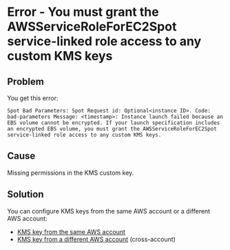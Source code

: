 <meta name="“robots”" content="“noindex”">

# Error - You must grant the AWSServiceRoleForEC2Spot service-linked role access to any custom KMS keys

## Problem

You get this error:

`Spot Bad Parameters: Spot Request id: Optional<instance ID>. Code: bad-parameters Message: <timestamp>: Instance launch failed because an EBS volume cannot be encrypted. If your launch specification includes an encrypted EBS volume, you must grant the AWSServiceRoleForEC2Spot service-linked role access to any custom KMS keys.`

## Cause
Missing permissions in the KMS custom key.

## Solution
You can configure KMS keys from the same AWS account or a different AWS account:
* [KMS key from the same AWS account](https://docs.spot.io/elastigroup/tutorials/elastigroup-tasks/create-encryption-key?id=create-encryption-key)
* [KMS key from a different AWS account](https://docs.spot.io/elastigroup/tutorials/elastigroup-tasks/use-cross-account-kms-key-to-encrypt-ebs-volumes) (cross-account)
